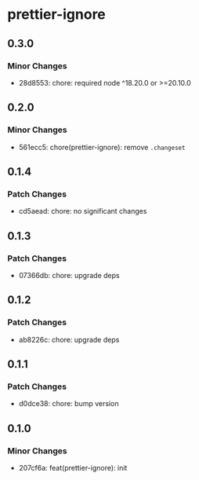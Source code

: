 # prettier-ignore

## 0.3.0

### Minor Changes

- 28d8553: chore: required node ^18.20.0 or >=20.10.0

## 0.2.0

### Minor Changes

- 561ecc5: chore(prettier-ignore): remove `.changeset`

## 0.1.4

### Patch Changes

- cd5aead: chore: no significant changes

## 0.1.3

### Patch Changes

- 07366db: chore: upgrade deps

## 0.1.2

### Patch Changes

- ab8226c: chore: upgrade deps

## 0.1.1

### Patch Changes

- d0dce38: chore: bump version

## 0.1.0

### Minor Changes

- 207cf6a: feat(prettier-ignore): init
